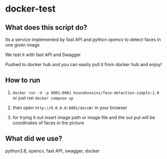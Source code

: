 # docker-test
## What does this script do?
Its a service implemented by fast API and python opencv to detect faces in one given image

We test it with fast API and Swagger

Pushed to docker hub and you can easily pull it from docker hub and enjoy!

## How to run
1. `docker run -d -p 8001:8001 hosnahoseini/face-detection-simple:1.0` or just run `docker compose up`

2. then open `http://0.0.0.0:8001/docs#/` in your browser

3. for trying it out insert image path or image file and the out put will be coordinates of faces in the picture

## What did we use?
python3.8,
opencv,
fast API,
swagger,
docker
